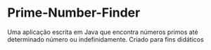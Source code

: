# Prime-Number-Finder
Uma aplicação escrita em Java que encontra números primos até determinado número ou indefinidamente.
Criado para fins didáticos 
